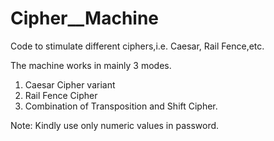 # Cipher__Machine
Code to stimulate different ciphers,i.e. Caesar, Rail Fence,etc.

The machine works in mainly 3 modes.
1. Caesar Cipher variant
2. Rail Fence Cipher
3. Combination of Transposition and Shift Cipher.

Note: Kindly use only numeric values in password.

